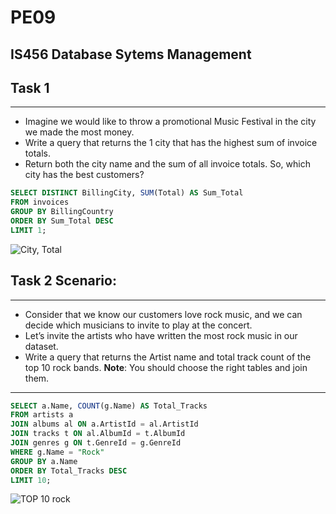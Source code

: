 # PE09

## IS456 Database Sytems Management

## Task 1

---

- Imagine we would like to throw a promotional Music Festival in the city we made the most money.
- Write a query that returns the 1 city that has the highest sum of invoice totals.
- Return both the city name and the sum of all invoice totals. So, which city has the best customers?

```SQL
SELECT DISTINCT BillingCity, SUM(Total) AS Sum_Total
FROM invoices
GROUP BY BillingCountry
ORDER BY Sum_Total DESC
LIMIT 1;
```

![City, Total](./Task1.png)

## Task 2 Scenario:

---

- Consider that we know our customers love rock music, and we can decide which musicians to invite to play at the concert.
- Let’s invite the artists who have written the most rock music in our dataset.
- Write a query that returns the Artist name and total track count of the top 10 rock bands.
  **Note**: You should choose the right tables and join them.

---

```SQL
SELECT a.Name, COUNT(g.Name) AS Total_Tracks
FROM artists a
JOIN albums al ON a.ArtistId = al.ArtistId
JOIN tracks t ON al.AlbumId = t.AlbumId
JOIN genres g ON t.GenreId = g.GenreId
WHERE g.Name = "Rock"
GROUP BY a.Name
ORDER BY Total_Tracks DESC
LIMIT 10;
```

![TOP 10 rock](./Task2.png)
